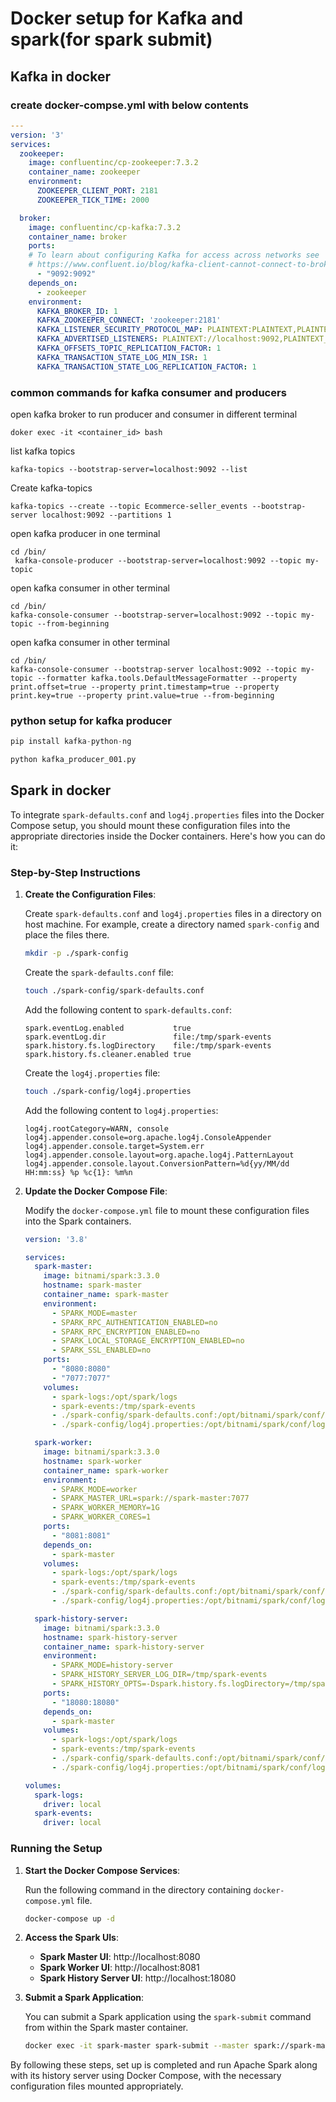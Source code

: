 # Docker setup for Kafka and spark(for spark submit)

## Kafka in docker
### create docker-compse.yml with below contents
```yml
---
version: '3'
services:
  zookeeper:
    image: confluentinc/cp-zookeeper:7.3.2
    container_name: zookeeper
    environment:
      ZOOKEEPER_CLIENT_PORT: 2181
      ZOOKEEPER_TICK_TIME: 2000

  broker:
    image: confluentinc/cp-kafka:7.3.2
    container_name: broker
    ports:
    # To learn about configuring Kafka for access across networks see
    # https://www.confluent.io/blog/kafka-client-cannot-connect-to-broker-on-aws-on-docker-etc/
      - "9092:9092"
    depends_on:
      - zookeeper
    environment:
      KAFKA_BROKER_ID: 1
      KAFKA_ZOOKEEPER_CONNECT: 'zookeeper:2181'
      KAFKA_LISTENER_SECURITY_PROTOCOL_MAP: PLAINTEXT:PLAINTEXT,PLAINTEXT_INTERNAL:PLAINTEXT
      KAFKA_ADVERTISED_LISTENERS: PLAINTEXT://localhost:9092,PLAINTEXT_INTERNAL://broker:29092
      KAFKA_OFFSETS_TOPIC_REPLICATION_FACTOR: 1
      KAFKA_TRANSACTION_STATE_LOG_MIN_ISR: 1
      KAFKA_TRANSACTION_STATE_LOG_REPLICATION_FACTOR: 1


```

### common commands for kafka consumer and producers 

open kafka broker to run producer and consumer in different terminal
```shell
doker exec -it <container_id> bash
```
list kafka topics  
```shell
kafka-topics --bootstrap-server=localhost:9092 --list
```
Create kafka-topics
```shell
kafka-topics --create --topic Ecommerce-seller_events --bootstrap-server localhost:9092 --partitions 1
```
open kafka producer in one terminal
```shell
cd /bin/
 kafka-console-producer --bootstrap-server=localhost:9092 --topic my-topic
```
open kafka consumer in other terminal
```shell
cd /bin/
kafka-console-consumer --bootstrap-server=localhost:9092 --topic my-topic --from-beginning
```

open kafka consumer in other terminal
```shell
cd /bin/
kafka-console-consumer --bootstrap-server localhost:9092 --topic my-topic --formatter kafka.tools.DefaultMessageFormatter --property print.offset=true --property print.timestamp=true --property print.key=true --property print.value=true --from-beginning
```

### python setup for kafka producer
```python
pip install kafka-python-ng

python kafka_producer_001.py
```

## Spark in docker

To integrate `spark-defaults.conf` and `log4j.properties` files into the Docker Compose setup, you should mount these configuration files into the appropriate directories inside the Docker containers. Here's how you can do it:

### Step-by-Step Instructions

1. **Create the Configuration Files**:

   Create `spark-defaults.conf` and `log4j.properties` files in a directory on host machine. For example, create a directory named `spark-config` and place the files there.

   ```sh
   mkdir -p ./spark-config
   ```

   Create the `spark-defaults.conf` file:

   ```sh
   touch ./spark-config/spark-defaults.conf
   ```

   Add the following content to `spark-defaults.conf`:

   ```properties
   spark.eventLog.enabled           true
   spark.eventLog.dir               file:/tmp/spark-events
   spark.history.fs.logDirectory    file:/tmp/spark-events
   spark.history.fs.cleaner.enabled true
   ```

   Create the `log4j.properties` file:

   ```sh
   touch ./spark-config/log4j.properties
   ```

   Add the following content to `log4j.properties`:

   ```properties
   log4j.rootCategory=WARN, console
   log4j.appender.console=org.apache.log4j.ConsoleAppender
   log4j.appender.console.target=System.err
   log4j.appender.console.layout=org.apache.log4j.PatternLayout
   log4j.appender.console.layout.ConversionPattern=%d{yy/MM/dd HH:mm:ss} %p %c{1}: %m%n
   ```

2. **Update the Docker Compose File**:

   Modify the `docker-compose.yml` file to mount these configuration files into the Spark containers.

   ```yaml
   version: '3.8'

   services:
     spark-master:
       image: bitnami/spark:3.3.0
       hostname: spark-master
       container_name: spark-master
       environment:
         - SPARK_MODE=master
         - SPARK_RPC_AUTHENTICATION_ENABLED=no
         - SPARK_RPC_ENCRYPTION_ENABLED=no
         - SPARK_LOCAL_STORAGE_ENCRYPTION_ENABLED=no
         - SPARK_SSL_ENABLED=no
       ports:
         - "8080:8080"
         - "7077:7077"
       volumes:
         - spark-logs:/opt/spark/logs
         - spark-events:/tmp/spark-events
         - ./spark-config/spark-defaults.conf:/opt/bitnami/spark/conf/spark-defaults.conf
         - ./spark-config/log4j.properties:/opt/bitnami/spark/conf/log4j.properties

     spark-worker:
       image: bitnami/spark:3.3.0
       hostname: spark-worker
       container_name: spark-worker
       environment:
         - SPARK_MODE=worker
         - SPARK_MASTER_URL=spark://spark-master:7077
         - SPARK_WORKER_MEMORY=1G
         - SPARK_WORKER_CORES=1
       ports:
         - "8081:8081"
       depends_on:
         - spark-master
       volumes:
         - spark-logs:/opt/spark/logs
         - spark-events:/tmp/spark-events
         - ./spark-config/spark-defaults.conf:/opt/bitnami/spark/conf/spark-defaults.conf
         - ./spark-config/log4j.properties:/opt/bitnami/spark/conf/log4j.properties

     spark-history-server:
       image: bitnami/spark:3.3.0
       hostname: spark-history-server
       container_name: spark-history-server
       environment:
         - SPARK_MODE=history-server
         - SPARK_HISTORY_SERVER_LOG_DIR=/tmp/spark-events
         - SPARK_HISTORY_OPTS=-Dspark.history.fs.logDirectory=/tmp/spark-events
       ports:
         - "18080:18080"
       depends_on:
         - spark-master
       volumes:
         - spark-logs:/opt/spark/logs
         - spark-events:/tmp/spark-events
         - ./spark-config/spark-defaults.conf:/opt/bitnami/spark/conf/spark-defaults.conf
         - ./spark-config/log4j.properties:/opt/bitnami/spark/conf/log4j.properties

   volumes:
     spark-logs:
       driver: local
     spark-events:
       driver: local
   ```

### Running the Setup

1. **Start the Docker Compose Services**:

   Run the following command in the directory containing `docker-compose.yml` file.

   ```sh
   docker-compose up -d
   ```

2. **Access the Spark UIs**:

    - **Spark Master UI**: http://localhost:8080
    - **Spark Worker UI**: http://localhost:8081
    - **Spark History Server UI**: http://localhost:18080

3. **Submit a Spark Application**:

   You can submit a Spark application using the `spark-submit` command from within the Spark master container.

   ```sh
   docker exec -it spark-master spark-submit --master spark://spark-master:7077 --class org.apache.spark.examples.SparkPi /opt/bitnami/spark/examples/jars/spark-examples_2.12-3.3.0.jar 100
   ```

By following these steps, set up is completed and run Apache Spark along with its history server using Docker Compose, with the necessary configuration files mounted appropriately.